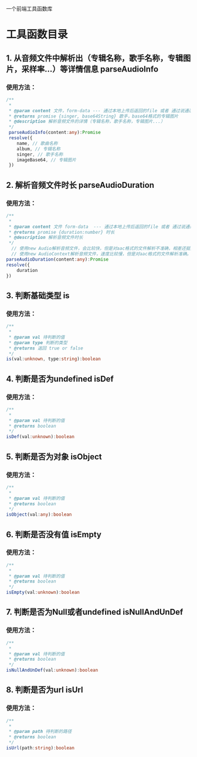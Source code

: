 一个前端工具函数库

# 工具函数目录

## 1. 从音频文件中解析出（专辑名称，歌手名称，专辑图片，采样率...）等详情信息 parseAudioInfo

### 使用方法：

```ts
/**
 * 
 * @param content 文件，form-data --- 通过本地上传后返回的file 或者 通过说通过<input type="file">返回的file
 * @returns promise {singer, base64String} 歌手，base64格式的专辑图片
 * @description 解析音频文件的详情（专辑名称，歌手名称，专辑图片...）
 */
 parseAudioInfo(content:any):Promise 
 resolve({
	name, // 歌曲名称
    album, // 专辑名称
    singer, // 歌手名称
    imageBase64, // 专辑图片
 })
```

## 2. 解析音频文件时长 parseAudioDuration

### 使用方法：

```ts
/**
 * 
 * @param content 文件 form-data  --- 通过本地上传后返回的file 或者 通过说通过<input type="file">返回的file
 * @returns promise {duration:number} 时长
 * @description 解析音频文件时长
 */
  // 使用new Audio解析音频文件，会比较快，但是对aac格式的文件解析不准确，相差还挺大
  // 使用new AudioContext解析音频文件，速度比较慢，但是对aac格式的文件解析准确。
parseAudioDuration(content:any):Promise
resolve({
    duration
})
```



## 3. 判断基础类型 is

### 使用方法：

```ts
/**
 * 
 * @param val 待判断的值
 * @param type 判断的类型
 * @returns 返回 true or false
 */
is(val:unknown, type:string):boolean
```



## 4. 判断是否为undefined isDef

### 使用方法：

```ts
/**
 * 
 * @param val 待判断的值
 * @returns boolean
 */
isDef(val:unknown):boolean
```

## 5. 判断是否为对象 isObject 

### 使用方法：

```ts
/**
 * 
 * @param val 待判断的值
 * @returns boolean
 */
isObject(val:any):boolean
```

## 6. 判断是否没有值 isEmpty 

### 使用方法：

```ts
/**
 * 
 * @param val 待判断的值
 * @returns boolean
 */
isEmpty(val:unknown):boolean
```

## 7. 判断是否为Null或者undefined isNullAndUnDef 

### 使用方法：

```ts
/**
 * 
 * @param val 待判断的值
 * @returns boolean
 */
isNullAndUnDef(val:unknown):boolean
```

## 8. 判断是否为url isUrl 

### 使用方法：

```ts
/**
 * 
 * @param path 待判断的路径
 * @returns boolean
 */
isUrl(path:string):boolean
```



